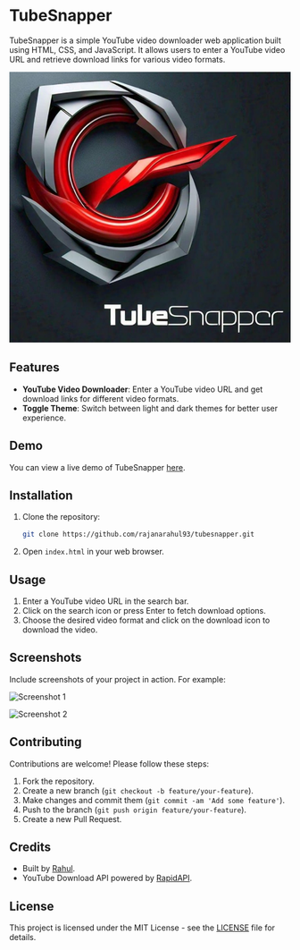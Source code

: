 # TubeSnapper

TubeSnapper is a simple YouTube video downloader web application built using HTML, CSS, and JavaScript. It allows users to enter a YouTube video URL and retrieve download links for various video formats.

![TubeSnapper Preview](img/main.jpg)

## Features

- **YouTube Video Downloader**: Enter a YouTube video URL and get download links for different video formats.
- **Toggle Theme**: Switch between light and dark themes for better user experience.

## Demo

You can view a live demo of TubeSnapper [here](#).

## Installation

1. Clone the repository:
   ```bash
   git clone https://github.com/rajanarahul93/tubesnapper.git
   ```
2. Open `index.html` in your web browser.

## Usage

1. Enter a YouTube video URL in the search bar.
2. Click on the search icon or press Enter to fetch download options.
3. Choose the desired video format and click on the download icon to download the video.

## Screenshots

Include screenshots of your project in action. For example:

![Screenshot 1](screenshots/screenshot1.png)

![Screenshot 2](screenshots/screenshot2.png)

## Contributing

Contributions are welcome! Please follow these steps:

1. Fork the repository.
2. Create a new branch (`git checkout -b feature/your-feature`).
3. Make changes and commit them (`git commit -am 'Add some feature'`).
4. Push to the branch (`git push origin feature/your-feature`).
5. Create a new Pull Request.

## Credits

- Built by [Rahul](https://github.com/rajanarahul93).
- YouTube Download API powered by [RapidAPI](https://rapidapi.com/).

## License

This project is licensed under the MIT License - see the [LICENSE](LICENSE) file for details.

